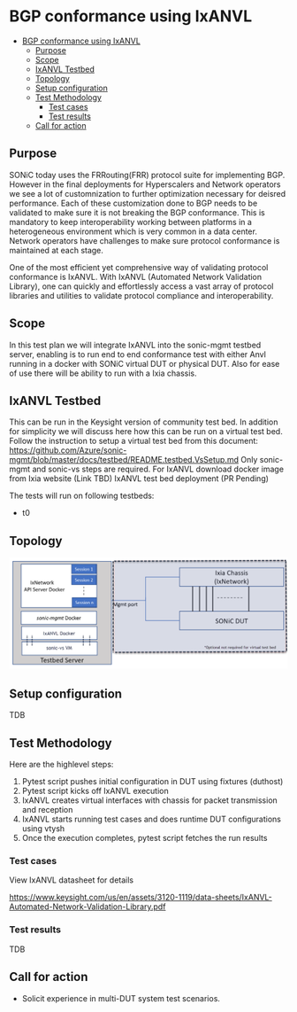 # BGP conformance using IxANVL

- [BGP conformance using IxANVL](#bgp-conformance-using-ixanvl)
  - [Purpose](#purpose)
  - [Scope](#scope)
  - [IxANVL Testbed](#ixanvl-testbed)
  - [Topology](#topology)
  - [Setup configuration](#setup-configuration)
  - [Test Methodology](#test-methodology)
    - [Test cases](#test-cases)
    - [Test results](#test-results)
  - [Call for action](#call-for-action)

## Purpose
SONiC today uses the FRRouting(FRR) protocol suite for implementing BGP. However in the final deployments for Hyperscalers and Network operators we see a lot of customnization to further optimization necessary for deisred performance. Each of these customization done to BGP needs to be validated to make sure it is not breaking the BGP conformance. This is mandatory to keep interoperability working between platforms in a heterogeneous environment which is very common in a data center. Network operators have challenges to make sure protocol conformance is maintained at each stage. 

One of the most efficient yet comprehensive way of validating protocol conformance is IxANVL. With IxANVL  (Automated Network Validation
Library), one can quickly and effortlessly access a
vast array of protocol libraries and utilities to validate
protocol compliance and interoperability. 
## Scope
In this test plan we will integrate IxANVL into the sonic-mgmt testbed server, enabling is to run end to end conformance test with either Anvl running in a docker with SONiC virtual DUT or physical DUT. Also for ease of use there will be ability to run with a Ixia chassis. 

## IxANVL Testbed
This can be run in the Keysight version of community test bed. In addition for simplicity we will discuss here how this can be run on a virtual test bed. 
Follow the instruction to setup a virtual test bed from this document:
https://github.com/Azure/sonic-mgmt/blob/master/docs/testbed/README.testbed.VsSetup.md
Only sonic-mgmt and sonic-vs steps are required.
For IxANVL download docker image from Ixia website (Link TBD)
IxANVL test bed deployment (PR Pending)

The tests will run on following testbeds:
* t0
  
## Topology
![Keysight Topology ](Img/anvl-testbed.png)

## Setup configuration
TDB

## Test Methodology
Here are the highlevel steps:
1. Pytest script pushes initial configuration in DUT using fixtures (duthost)
2. Pytest script kicks off IxANVL execution
3. IxANVL creates virtual interfaces with chassis for packet transmission and reception
4. IxANVL starts running test cases and does runtime DUT configurations using vtysh
5. Once the execution completes, pytest script fetches the run results

### Test cases
View IxANVL datasheet for details

https://www.keysight.com/us/en/assets/3120-1119/data-sheets/IxANVL-Automated-Network-Validation-Library.pdf 
### Test results
TDB
## Call for action
* Solicit experience in multi-DUT system test scenarios.
